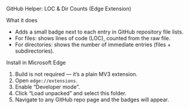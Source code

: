 GitHub Helper: LOC & Dir Counts (Edge Extension)

What it does
- Adds a small badge next to each entry in GitHub repository file lists.
- For files: shows lines of code (LOC), counted from the raw file.
- For directories: shows the number of immediate entries (files + subdirectories).

Install in Microsoft Edge
1. Build is not required — it’s a plain MV3 extension.
2. Open `edge://extensions`.
3. Enable “Developer mode”.
4. Click “Load unpacked” and select this folder.
5. Navigate to any GitHub repo page and the badges will appear.
